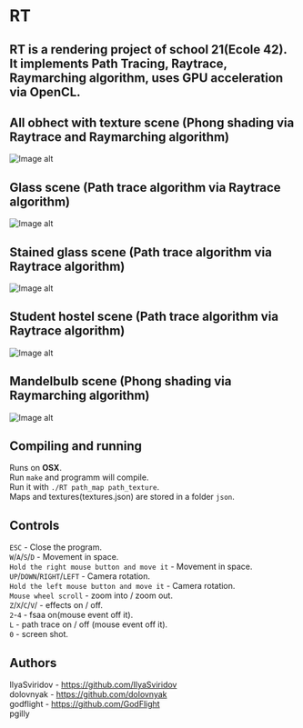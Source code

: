 # RT
## RT is a rendering project of school 21(Ecole 42). It implements Path Tracing, Raytrace, Raymarching algorithm, uses GPU acceleration via OpenCL.

## All obhect with texture scene (Phong shading via Raytrace and Raymarching algorithm)
![Image alt](https://github.com/dolovnyak/rt_indi/raw/master/images/12.10.2019%2016.17.47.png)
## Glass scene (Path trace algorithm via Raytrace algorithm)
![Image alt](https://github.com/dolovnyak/rt_indi/raw/master/images/12.10.2019%2016.19.50.png)
## Stained glass scene (Path trace algorithm via Raytrace algorithm)
![Image alt](https://github.com/dolovnyak/rt_indi/raw/master/images/12.10.2019%2016.22.34.png)
## Student hostel scene (Path trace algorithm via Raytrace algorithm)
![Image alt](https://github.com/dolovnyak/rt_indi/raw/master/images/12.10.2019%2016.27.14.png)
## Mandelbulb scene (Phong shading via Raymarching algorithm)
![Image alt](https://github.com/dolovnyak/rt_indi/raw/master/images/12.10.2019%2016.29.09.png)

## Compiling and running
Runs on **OSX**.  
Run `make` and programm will compile.  
Run it with `./RT path_map path_texture`.  
Maps and textures(textures.json) are stored in a folder `json`.

## Controls
`ESC` - Close the program.  
`W`/`A`/`S`/`D` - Movement in space.    
`Hold the right mouse button and move it` - Movement in space.   
`UP`/`DOWN`/`RIGHT`/`LEFT` - Camera rotation.  
`Hold the left mouse button and move it` - Camera rotation.   
`Mouse wheel scroll` - zoom into / zoom out.   
`Z`/`X`/`C`/`V`/ - effects on / off.   
`2`-`4` - fsaa on(mouse event off it).   
`L` - path trace on / off (mouse event off it).   
`0` - screen shot.   

## Authors
IlyaSviridov - https://github.com/IlyaSviridov   
dolovnyak - https://github.com/dolovnyak   
godflight - https://github.com/GodFlight   
pgilly   
